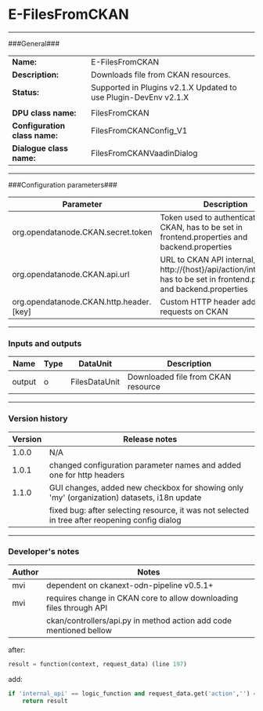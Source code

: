 # E-FilesFromCKAN #
----------

###General###

|                              |                                                               |
|------------------------------|---------------------------------------------------------------|
|**Name:**                     |E-FilesFromCKAN                                                |
|**Description:**              |Downloads file from CKAN resources.                            |
|**Status:**                   |Supported in Plugins v2.1.X Updated to use Plugin-DevEnv v2.1.X |
|                              |                                                               |
|**DPU class name:**           |FilesFromCKAN                                                  | 
|**Configuration class name:** |FilesFromCKANConfig_V1                                         |
|**Dialogue class name:**      |FilesFromCKANVaadinDialog                                      | 

***

###Configuration parameters###

|Parameter                        |Description                             |                                                        
|---------------------------------|----------------------------------------|
|org.opendatanode.CKAN.secret.token |Token used to authenticate to CKAN, has to be set in frontend.properties and backend.properties |
|org.opendatanode.CKAN.api.url    |URL to CKAN API internal_api, e.g. http://{host}/api/action/internal_api, has to be set in frontend.properties and backend.properties  |
|org.opendatanode.CKAN.http.header.[key] | Custom HTTP header added to requests on CKAN |

***

### Inputs and outputs ###

|Name                |Type       |DataUnit                         |Description                        |
|--------------------|-----------|---------------------------------|-----------------------------------|
|output              |o          |FilesDataUnit                    |Downloaded file from CKAN resource |


***

### Version history ###

|Version            |Release notes                                   |
|-------------------|------------------------------------------------|
|1.0.0              |N/A                                             |                                
|1.0.1              |changed configuration parameter names and added one for http headers |
|1.1.0              |GUI changes, added new checkbox for showing only 'my' (organization) datasets, i18n update|
|                   |fixed bug: after selecting resource, it was not selected in tree after reopening config dialog|


***

### Developer's notes ###

|Author            |Notes                 |
|------------------|----------------------|
|mvi               |dependent on ckanext-odn-pipeline v0.5.1+| 
|mvi               |requires change in CKAN core to allow downloading files through API|
|                  |ckan/controllers/api.py in method action add code mentioned bellow|

after:
```python
result = function(context, request_data) (line 197)
```
add:
```python
if 'internal_api' == logic_function and request_data.get('action','') == 'resource_download':
	return result
```

